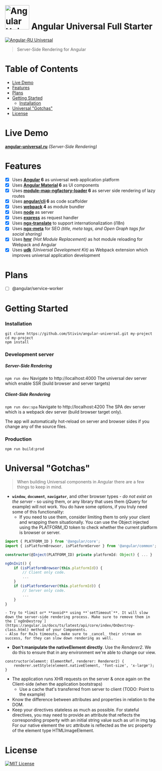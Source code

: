 <img src="https://cloud.githubusercontent.com/assets/1016365/10639063/138338bc-7806-11e5-8057-d34c75f3cafc.png" alt="Angular Universal" height="80" /> Angular Universal Full Starter
======================================
[![Angular-RU Universal](https://img.shields.io/badge/Telegram_chat:-Angular_RU_Universal-14b102.svg?style=flat)](https://t.me/angular_universal_ru)
> Server-Side Rendering for Angular

# Table of Contents
* [Live Demo](#live-demo)
* [Features](#features)
* [Plans](#plans)
* [Getting Started](#getting-started)
    * [Installation](#installation)
* [Universal "Gotchas"](#universal-gotchas)
* [License](#license)

# Live Demo
**[angular-universal.ru](https://angular-universal.ru)** *(Server-Side Rendering)*

# Features
- [x] Uses **[Angular] 6** as universal web application platform
- [x] Uses **[Angular Material] 6** as UI components
- [x] Uses **[module-map-ngfactory-loader] 6** as server side rendering of lazy routes
- [x] Uses **[angular/cli] 6** as code scaffolder
- [x] Uses **[webpack] 4** as module bundler
- [x] Uses **[node]** as server
- [x] Uses **[express]** as request handler
- [x] Uses **[ngx-translate]** to support internationalization (i18n)
- [x] Uses **[ngx-meta]** for SEO *(title, meta tags, and Open Graph tags for social sharing)*
- [x] Uses **[hmr]** *(Hot Module Replacement)* as hot module reloading for Webpack and Angular
- [x] Uses **[udk]** *(Universal Development Kit)* as Webpack extension which improves universal application development

# Plans
- [ ] @angular/service-worker

# Getting Started

### Installation
```
git clone https://github.com/Stivin/angular-universal.git my-project
cd my-project
npm install
```

### Development server

##### Server-Side Rendering
`npm run dev`
Navigate to http://localhost:4000
The universal dev server which enable SSR (build browser and server targets)

##### Client-Side Rendering
`npm run dev:spa`
Navigate to http://localhost:4200
The SPA dev server which is a webpack dev server (build browser target only).

The app will automatically hot-reload on server and browser sides if you change any of the source files.

### Production
`npm run build:prod`

# Universal "Gotchas"

> When building Universal components in Angular there are a few things to keep in mind.

- **`window`**, **`document`**, **`navigator`**, and other browser types - _do not exist on the server_ - so using them, or any library that uses them (jQuery for example) will not work. You do have some options, if you truly need some of this functionality:
    - If you need to use them, consider limiting them to only your client and wrapping them situationally. You can use the Object injected using the PLATFORM_ID token to check whether the current platform is browser or server.

```typescript
import { PLATFORM_ID } from '@angular/core';
import { isPlatformBrowser, isPlatformServer } from '@angular/common';

constructor(@Inject(PLATFORM_ID) private platformId: Object) { ... }

ngOnInit() {
    if (isPlatformBrowser(this.platformId)) {
        // Client only code.
        ...
    }
    if (isPlatformServer(this.platformId)) {
        // Server only code.
        ...
    }
}
```

    - Try to *limit or* **avoid** using **`setTimeout`**. It will slow down the server-side rendering process. Make sure to remove them in the [`ngOnDestroy`](https://angular.io/docs/ts/latest/api/core/index/OnDestroy-class.html) method of your Components.
    - Also for RxJs timeouts, make sure to _cancel_ their stream on success, for they can slow down rendering as well.
- **Don't manipulate the nativeElement directly**. Use the _Renderer2_. We do this to ensure that in any environment we're able to change our view.
```
constructor(element: ElementRef, renderer: Renderer2) {
    renderer.setStyle(element.nativeElement, 'font-size', 'x-large');
}
```
- The application runs XHR requests on the server & once again on the Client-side (when the application bootstraps)
    - Use a cache that's transferred from server to client (TODO: Point to the example)
- Know the difference between attributes and properties in relation to the DOM.
- Keep your directives stateless as much as possible. For stateful directives, you may need to provide an attribute that reflects the corresponding property with an initial string value such as url in img tag. For our native element the src attribute is reflected as the src property of the element type HTMLImageElement.

# License
[![MIT License](https://img.shields.io/badge/license-MIT-blue.svg?style=flat)](/LICENSE)

[Angular]: https://angular.io
[Angular Material]: https://material.angular.io
[module-map-ngfactory-loader]: https://github.com/angular/universal
[angular/cli]: https://github.com/angular/angular-cli
[webpack]: https://github.com/webpack/webpack/
[node]: https://nodejs.org/dist/latest-v8.x/docs/api/
[express]: http://expressjs.com/en/4x/api.html
[ngx-translate]: https://github.com/ngx-translate/core
[ngx-meta]: https://github.com/fulls1z3/ngx-meta
[hmr]: https://github.com/gdi2290/angular-hmr
[udk]: https://github.com/enten/udk